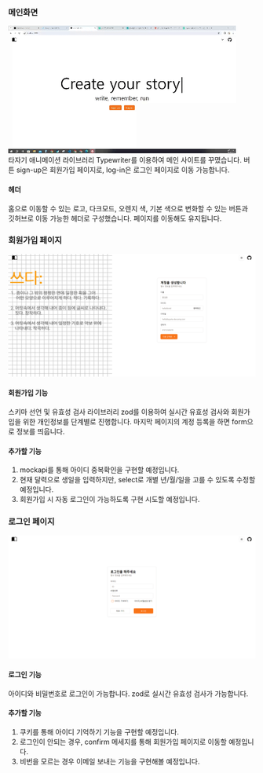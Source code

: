 ### 메인화면

![![alt text]](public/2024-03-08_00_03_56.gif)
<br>
타자기 애니메이션 라이브러리 Typewriter를 이용하여 메인 사이트를 꾸몄습니다.
버튼 sign-up은 회원가입 페이지로, log-in은 로그인 페이지로 이동 가능합니다.

#### 헤더

홈으로 이동할 수 있는 로고,
다크모드, 오렌지 색, 기본 색으로 변화할 수 있는 버튼과
깃허브로 이동 가능한 헤더로 구성했습니다.
페이지를 이동해도 유지됩니다.

### 회원가입 페이지

![alt text](public/readMeSignUp.png)

#### 회원가입 기능

스키마 선언 및 유효성 검사 라이브러리 zod를 이용하여 실시간 유효성 검사와
회원가입을 위한 개인정보를 단계별로 진행합니다.
마지막 페이지의 계정 등록을 하면 form으로 정보를 띄웁니다.

#### 추가할 기능

1. mockapi를 통해 아이디 중복확인을 구현할 예정입니다.
2. 현재 달력으로 생일을 입력하지만, select로 개별 년/월/일을 고를 수 있도록 수정할 예정입니다.
3. 회원가입 시 자동 로그인이 가능하도록 구현 시도할 예정입니다.

### 로그인 페이지

![alt text](public/readMeLogin.png)

#### 로그인 기능

아이디와 비밀번호로 로그인이 가능합니다.
zod로 실시간 유효성 검사가 가능합니다.

#### 추가할 기능

1. 쿠키를 통해 아이디 기억하기 기능을 구현할 예정입니다.
2. 로그인이 안되는 경우, confirm 메세지를 통해 회원가입 페이지로 이동할 예정입니다.
3. 비번을 모르는 경우 이메일 보내는 기능을 구현해볼 예정입니다.
